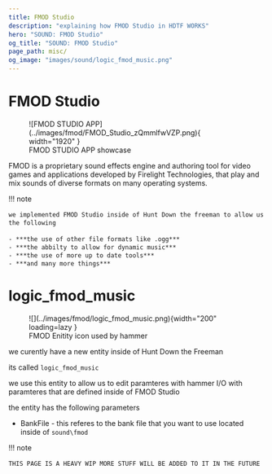 ```yaml
---
title: FMOD Studio
description: "explaining how FMOD Studio in HDTF WORKS"
hero: "SOUND: FMOD Studio"
og_title: "SOUND: FMOD Studio"
page_path: misc/
og_image: "images/sound/logic_fmod_music.png"
---
```


# FMOD Studio
<figure markdown>
  ![FMOD STUDIO APP](../images/fmod/FMOD_Studio_zQmmlfwVZP.png){ width="1920" }
  <figcaption>FMOD STUDIO APP showcase</figcaption>
</figure>



FMOD is a proprietary sound effects engine and authoring tool for video games and applications developed by Firelight Technologies, that play and mix sounds of diverse formats on many operating systems.

!!! note

    we implemented FMOD Studio inside of Hunt Down the freeman to allow us the following 

    - ***the use of other file formats like .ogg***
    - ***the abbilty to allow for dynamic music***
    - ***the use of more up to date tools***
    - ***and many more things***

# logic_fmod_music
<figure markdown>
 ![](../images/fmod/logic_fmod_music.png){width="200" loading=lazy }
 <figcaption>FMOD Enitity icon used by hammer</figcaption>
</figure>
we curently have a new entity inside of Hunt Down the Freeman

its called `logic_fmod_music`

we use this entity to allow us to edit paramteres with hammer I/O with paramteres that are defined inside of FMOD Studio

the entity has the following parameters

- BankFile - this referes to the bank file that you want to use located inside of `sound\fmod`

!!! note
    
    THIS PAGE IS A HEAVY WIP MORE STUFF WILL BE ADDED TO IT IN THE FUTURE